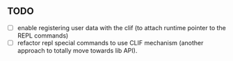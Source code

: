 TODO
----
 * [ ] enable registering user data with the clif (to attach runtime pointer to the REPL commands)
 * [ ] refactor repl special commands to use CLIF mechanism (another approach to totally move towards lib API).

